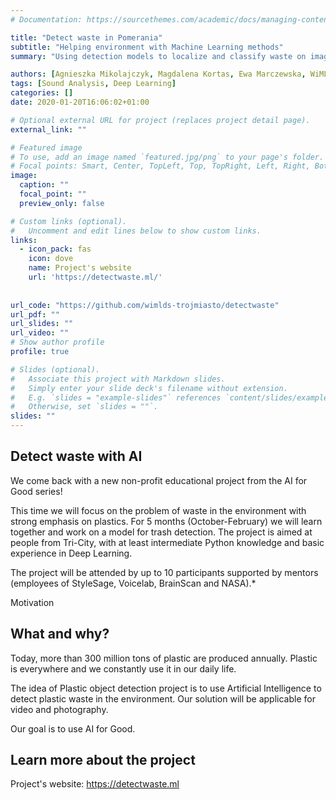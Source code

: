 ```yaml
---
# Documentation: https://sourcethemes.com/academic/docs/managing-content/

title: "Detect waste in Pomerania"
subtitle: "Helping environment with Machine Learning methods"
summary: "Using detection models to localize and classify waste on images and video."

authors: [Agnieszka Mikolajczyk, Magdalena Kortas, Ewa Marczewska, WiMLDS]
tags: [Sound Analysis, Deep Learning]
categories: []
date: 2020-01-20T16:06:02+01:00

# Optional external URL for project (replaces project detail page).
external_link: ""

# Featured image
# To use, add an image named `featured.jpg/png` to your page's folder.
# Focal points: Smart, Center, TopLeft, Top, TopRight, Left, Right, BottomLeft, Bottom, BottomRight.
image:
  caption: ""
  focal_point: ""
  preview_only: false

# Custom links (optional).
#   Uncomment and edit lines below to show custom links.
links:
  - icon_pack: fas
    icon: dove
    name: Project's website
    url: 'https://detectwaste.ml/'
    
    
url_code: "https://github.com/wimlds-trojmiasto/detectwaste"
url_pdf: ""
url_slides: ""
url_video: ""
# Show author profile
profile: true

# Slides (optional).
#   Associate this project with Markdown slides.
#   Simply enter your slide deck's filename without extension.
#   E.g. `slides = "example-slides"` references `content/slides/example-slides.md`.
#   Otherwise, set `slides = ""`.
slides: ""
---
```

## Detect waste with AI

We come back with a new non-profit educational project from the AI for Good series!

This time we will focus on the problem of waste in the environment with strong emphasis on plastics. For 5 months (October-February) we will learn together and work on a model for trash detection. The project is aimed at people from Tri-City, with at least intermediate Python knowledge and basic experience in Deep Learning.

The project will be attended by up to 10 participants supported by mentors (employees of StyleSage, Voicelab, BrainScan and NASA).*

Motivation

## What and why?

Today, more than 300 million tons of plastic are produced annually. Plastic is everywhere and we constantly use it in our daily life.

The idea of Plastic object detection project is to use Artificial Intelligence to detect plastic waste in the environment. Our solution will be applicable for video and photography.

Our goal is to use AI for Good.

## Learn more about the project

Project's website: https://detectwaste.ml


